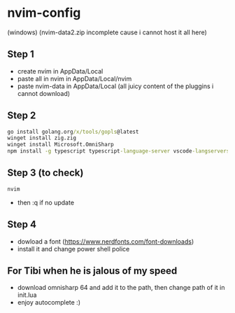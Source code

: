 # nvim-config
(windows)
(nvim-data2.zip incomplete cause i cannot host it all here)

## Step 1
- create nvim in AppData/Local
- paste all in nvim in AppData/Local/nvim
- paste nvim-data in AppData/Local (all juicy content of the pluggins i cannot download)

## Step 2
```bat
go install golang.org/x/tools/gopls@latest
winget install zig.zig
winget install Microsoft.OmniSharp
npm install -g typescript typescript-language-server vscode-langservers-extracted
```

## Step 3 (to check)
```bat
nvim
```
- then :q if no update

## Step 4
- dowload a font (https://www.nerdfonts.com/font-downloads)
- install it and change power shell police

## For Tibi when he is jalous of my speed
- download omnisharp 64 and add it to the path, then change path of it in init.lua
- enjoy autocomplete :)
